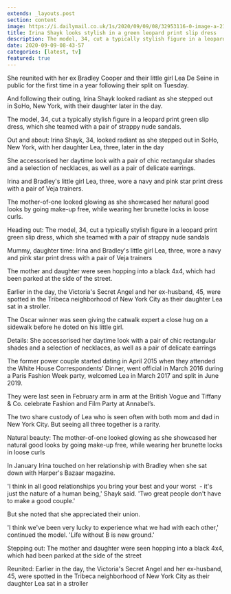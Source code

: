 ```yaml
---
extends: _layouts.post
section: content
image: https://i.dailymail.co.uk/1s/2020/09/09/08/32953116-0-image-a-21_1599636995150.jpg 
title: Irina Shayk looks stylish in a green leopard print slip dress 
description: The model, 34, cut a typically stylish figure in a leopard print green slip dress, which she teamed with a pair of strappy nude sandals. 
date: 2020-09-09-08-43-57 
categories: [latest, tv] 
featured: true 
--- 
```

She reunited with her ex Bradley Cooper and their little girl Lea De Seine in public for the first time in a year following their split on Tuesday.

And following their outing, Irina Shayk looked radiant as she stepped out in SoHo, New York, with their daughter later in the day.

The model, 34, cut a typically stylish figure in a leopard print green slip dress, which she teamed with a pair of strappy nude sandals.

Out and about: Irina Shayk, 34, looked radiant as she stepped out in SoHo, New York, with her daughter Lea, three, later in the day

She accessorised her daytime look with a pair of chic rectangular shades and a selection of necklaces, as well as a pair of delicate earrings.

Irina and Bradley's little girl Lea, three, wore a navy and pink star print dress with a pair of Veja trainers.

The mother-of-one looked glowing as she showcased her natural good looks by going make-up free, while wearing her brunette locks in loose curls. 

Heading out: The model, 34, cut a typically stylish figure in a leopard print green slip dress, which she teamed with a pair of strappy nude sandals

Mummy, daughter time: Irina and Bradley's little girl Lea, three, wore a navy and pink star print dress with a pair of Veja trainers 

The mother and daughter were seen hopping into a black 4x4, which had been parked at the side of the street.

Earlier in the day, the Victoria's Secret Angel and her ex-husband, 45, were spotted in the Tribeca neighborhood of New York City as their daughter Lea sat in a stroller. 

The Oscar winner was seen giving the catwalk expert a close hug on a sidewalk before he doted on his little girl. 

Details: She accessorised her daytime look with a pair of chic rectangular shades and a selection of necklaces, as well as a pair of delicate earrings

The former power couple started dating in April 2015 when they attended the White House Correspondents’ Dinner, went official in March 2016 during a Paris Fashion Week party, welcomed Lea in March 2017 and split in June 2019.

They were last seen in February arm in arm at the British Vogue and Tiffany & Co. celebrate Fashion and Film Party at Annabel’s.

The two share custody of Lea who is seen often with both mom and dad in New York City. But seeing all three together is a rarity.

Natural beauty: The mother-of-one looked glowing as she showcased her natural good looks by going make-up free, while wearing her brunette locks in loose curls

In January Irina touched on her relationship with Bradley when she sat down with Harper's Bazaar magazine.  

'I think in all good relationships you bring your best and your worst  - it's just the nature of a human being,' Shayk said. 'Two great people don't have to make a good couple.'

But she noted that she appreciated their union. 

'I think we've been very lucky to experience what we had with each other,' continued the model. 'Life without B is new ground.'

Stepping out: The mother and daughter were seen hopping into a black 4x4, which had been parked at the side of the street

Reunited: Earlier in the day, the Victoria's Secret Angel and her ex-husband, 45, were spotted in the Tribeca neighborhood of New York City as their daughter Lea sat in a stroller

